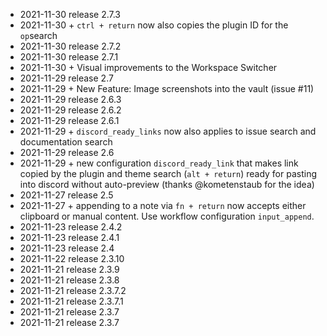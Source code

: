- 2021-11-30	release 2.7.3
- 2021-11-30	+ `ctrl + return` now also copies the plugin ID for the `op`search
- 2021-11-30	release 2.7.2
- 2021-11-30	release 2.7.1
- 2021-11-30	+ Visual improvements to the Workspace Switcher
- 2021-11-29	release 2.7
- 2021-11-29	+ New Feature: Image screenshots into the vault (issue #11)
- 2021-11-29	release 2.6.3
- 2021-11-29	release 2.6.2
- 2021-11-29	release 2.6.1
- 2021-11-29	+ `discord_ready_links` now also applies to issue search and documentation search
- 2021-11-29	release 2.6
- 2021-11-29	+ new configuration `discord_ready_link` that makes link copied by the plugin and theme search (`alt + return`) ready for pasting into discord without auto-preview (thanks @kometenstaub for the idea)
- 2021-11-27	release 2.5
- 2021-11-27	+ appending to a note via `fn + return` now accepts either clipboard or manual content. Use workflow configuration `input_append`.
- 2021-11-23	release 2.4.2
- 2021-11-23	release 2.4.1
- 2021-11-23	release 2.4
- 2021-11-22	release 2.3.10
- 2021-11-21	release 2.3.9
- 2021-11-21	release 2.3.8
- 2021-11-21	release 2.3.7.2
- 2021-11-21	release 2.3.7.1
- 2021-11-21	release 2.3.7
- 2021-11-21	release 2.3.7
